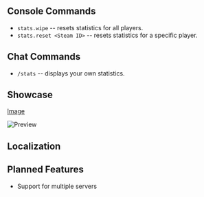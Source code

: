 ## Console Commands
* `stats.wipe` -- resets statistics for all players.
* `stats.reset <Steam ID>` -- resets statistics for a specific player.

## Chat Commands

* `/stats` -- displays your own statistics.

## Showcase
[Image](https://i.gyazo.com/c01bffaf75b29027f6bb5eb8145d8c89.png)

![Preview](https://i.gyazo.com/c01bffaf75b29027f6bb5eb8145d8c89.png)

## Localization

## Planned Features

- Support for multiple servers